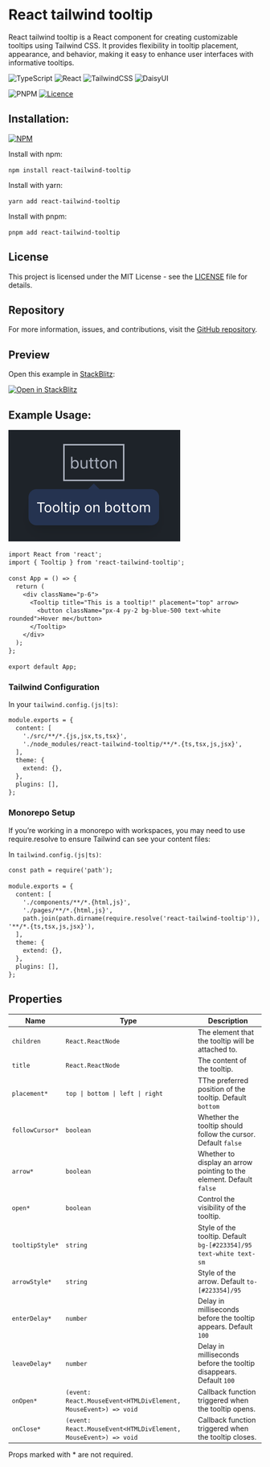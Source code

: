 # React tailwind tooltip

React tailwind tooltip is a React component for creating customizable tooltips using Tailwind CSS. It provides flexibility in tooltip placement, appearance, and behavior, making it easy to enhance user interfaces with informative tooltips.

![TypeScript](https://img.shields.io/badge/typescript-%23007ACC.svg?style=for-the-badge&logo=typescript&logoColor=white)
![React](https://img.shields.io/badge/react-%2320232a.svg?style=for-the-badge&logo=react&logoColor=%2361DAFB)
![TailwindCSS](https://img.shields.io/badge/tailwindcss-%2338B2AC.svg?style=for-the-badge&logo=tailwind-css&logoColor=white)
![DaisyUI](https://img.shields.io/badge/daisyui-5A0EF8?style=for-the-badge&logo=daisyui&logoColor=white)

![PNPM](https://img.shields.io/badge/pnpm-%234a4a4a.svg?style=for-the-badge&logo=pnpm&logoColor=f69220)
[![Licence](https://img.shields.io/github/license/Ileriayo/markdown-badges?style=for-the-badge)](./LICENSE)

## Installation:

[![NPM](https://nodei.co/npm/react-tailwind-tooltip.png?downloads=true&stars=true)](https://www.npmjs.com/package/react-tailwind-tooltip)

Install with npm:

`npm install react-tailwind-tooltip`

Install with yarn:

`yarn add react-tailwind-tooltip`

Install with pnpm:

`pnpm add react-tailwind-tooltip`

## License

This project is licensed under the MIT License - see the [LICENSE](LICENSE) file for details.

## Repository

For more information, issues, and contributions, visit the [GitHub repository](https://github.com/Ramziij/react_tailwind_tooltip).

## Preview

Open this example in [StackBlitz](https://stackblitz.com):

[![Open in StackBlitz](https://developer.stackblitz.com/img/open_in_stackblitz.svg)](https://stackblitz.com/fork/github/Ramziij/react-tailwind-tooltip/tree/main/example?title=react-tailwind-tooltip-example&file=src/App.tsx)

## Example Usage:

![Example](./images/example.png)

```tsx
import React from 'react';
import { Tooltip } from 'react-tailwind-tooltip';

const App = () => {
  return (
    <div className="p-6">
      <Tooltip title="This is a tooltip!" placement="top" arrow>
        <button className="px-4 py-2 bg-blue-500 text-white rounded">Hover me</button>
      </Tooltip>
    </div>
  );
};

export default App;
```

### Tailwind Configuration

In your `tailwind.config.(js|ts)`:

```tsx
module.exports = {
  content: [
    './src/**/*.{js,jsx,ts,tsx}',
    './node_modules/react-tailwind-tooltip/**/*.{ts,tsx,js,jsx}',
  ],
  theme: {
    extend: {},
  },
  plugins: [],
};
```

### Monorepo Setup

If you’re working in a monorepo with workspaces, you may need to use require.resolve to ensure Tailwind can see your content files:

In `tailwind.config.(js|ts)`:

```tsx
const path = require('path');

module.exports = {
  content: [
    './components/**/*.{html,js}',
    './pages/**/*.{html,js}',
    path.join(path.dirname(require.resolve('react-tailwind-tooltip')), '**/*.{ts,tsx,js,jsx}'),
  ],
  theme: {
    extend: {},
  },
  plugins: [],
};
```

## Properties

| Name            | Type                                                            | Description                                                          |
| --------------- | --------------------------------------------------------------- | -------------------------------------------------------------------- |
| `children`      | `React.ReactNode`                                               | The element that the tooltip will be attached to.                    |
| `title`         | `React.ReactNode`                                               | The content of the tooltip.                                          |
| `placement*`    | `top \| bottom \| left \| right`                                | TThe preferred position of the tooltip. Default `bottom`             |
| `followCursor*` | `boolean`                                                       | Whether the tooltip should follow the cursor. Default `false`        |
| `arrow*`        | `boolean`                                                       | Whether to display an arrow pointing to the element. Default `false` |
| `open*`         | `boolean`                                                       | Control the visibility of the tooltip.                               |
| `tooltipStyle*` | `string`                                                        | Style of the tooltip. Default `bg-[#223354]/95 text-white text-sm`   |
| `arrowStyle*`   | `string`                                                        | Style of the arrow. Default `to-[#223354]/95`                        |
| `enterDelay*`   | `number`                                                        | Delay in milliseconds before the tooltip appears. Default `100`      |
| `leaveDelay*`   | `number`                                                        | Delay in milliseconds before the tooltip disappears. Default `100`   |
| `onOpen*`       | `(event: React.MouseEvent<HTMLDivElement, MouseEvent>) => void` | Callback function triggered when the tooltip opens.                  |
| `onClose*`      | `(event: React.MouseEvent<HTMLDivElement, MouseEvent>) => void` | Callback function triggered when the tooltip closes.                 |

Props marked with \* are not required.

